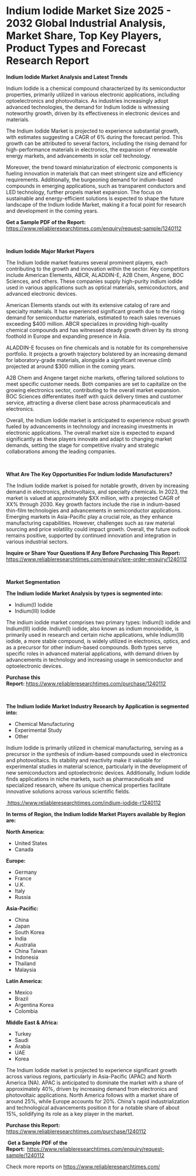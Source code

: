 <p><h1>Indium Iodide Market Size 2025 - 2032 Global Industrial Analysis, Market Share, Top Key Players, Product Types and Forecast Research Report</h1></p><p><strong>Indium Iodide Market Analysis and Latest Trends</strong></p>
<p><p>Indium Iodide is a chemical compound characterized by its semiconductor properties, primarily utilized in various electronic applications, including optoelectronics and photovoltaics. As industries increasingly adopt advanced technologies, the demand for Indium Iodide is witnessing noteworthy growth, driven by its effectiveness in electronic devices and materials.</p><p>The Indium Iodide Market is projected to experience substantial growth, with estimates suggesting a CAGR of 6% during the forecast period. This growth can be attributed to several factors, including the rising demand for high-performance materials in electronics, the expansion of renewable energy markets, and advancements in solar cell technology. </p><p>Moreover, the trend toward miniaturization of electronic components is fueling innovation in materials that can meet stringent size and efficiency requirements. Additionally, the burgeoning demand for indium-based compounds in emerging applications, such as transparent conductors and LED technology, further propels market expansion. The focus on sustainable and energy-efficient solutions is expected to shape the future landscape of the Indium Iodide Market, making it a focal point for research and development in the coming years.</p></p>
<p><strong>Get a Sample PDF of the Report:&nbsp;</strong> <a href="https://www.reliableresearchtimes.com/enquiry/request-sample/1240112?utm_campaign=3313&utm_medium=2&utm_source=Github&utm_content=ia&utm_term=02042025&utm_id=indium-iodide">https://www.reliableresearchtimes.com/enquiry/request-sample/1240112</a></p>
<p>&nbsp;</p>
<p><strong>Indium Iodide Major Market Players</strong></p>
<p><p>The Indium Iodide market features several prominent players, each contributing to the growth and innovation within the sector. Key competitors include American Elements, ABCR, ALADDIN-E, A2B Chem, Angene, BOC Sciences, and others. These companies supply high-purity indium iodide used in various applications such as optical materials, semiconductors, and advanced electronic devices.</p><p>American Elements stands out with its extensive catalog of rare and specialty materials. It has experienced significant growth due to the rising demand for semiconductor materials, estimated to reach sales revenues exceeding $400 million. ABCR specializes in providing high-quality chemical compounds and has witnessed steady growth driven by its strong foothold in Europe and expanding presence in Asia.</p><p>ALADDIN-E focuses on fine chemicals and is notable for its comprehensive portfolio. It projects a growth trajectory bolstered by an increasing demand for laboratory-grade materials, alongside a significant revenue climb projected at around $300 million in the coming years.</p><p>A2B Chem and Angene target niche markets, offering tailored solutions to meet specific customer needs. Both companies are set to capitalize on the growing electronics sector, contributing to the overall market expansion. BOC Sciences differentiates itself with quick delivery times and customer service, attracting a diverse client base across pharmaceuticals and electronics.</p><p>Overall, the Indium Iodide market is anticipated to experience robust growth fueled by advancements in technology and increasing investments in electronic applications. The overall market size is expected to expand significantly as these players innovate and adapt to changing market demands, setting the stage for competitive rivalry and strategic collaborations among the leading companies.</p></p>
<p>&nbsp;</p>
<p><strong>What Are The Key Opportunities For Indium Iodide Manufacturers?</strong></p>
<p><p>The Indium Iodide market is poised for notable growth, driven by increasing demand in electronics, photovoltaics, and specialty chemicals. In 2023, the market is valued at approximately $XX million, with a projected CAGR of XX% through 2030. Key growth factors include the rise in indium-based thin-film technologies and advancements in semiconductor applications. Emerging markets in Asia-Pacific play a crucial role, as they enhance manufacturing capabilities. However, challenges such as raw material sourcing and price volatility could impact growth. Overall, the future outlook remains positive, supported by continued innovation and integration in various industrial sectors.</p></p>
<p><strong>Inquire or Share Your Questions If Any Before Purchasing This Report:</strong> <a href="https://www.reliableresearchtimes.com/enquiry/pre-order-enquiry/1240112?utm_campaign=3313&utm_medium=2&utm_source=Github&utm_content=ia&utm_term=02042025&utm_id=indium-iodide">https://www.reliableresearchtimes.com/enquiry/pre-order-enquiry/1240112</a></p>
<p>&nbsp;</p>
<p><strong>Market Segmentation</strong></p>
<p><strong>The Indium Iodide Market Analysis by types is segmented into:</strong></p>
<p><ul><li>Indium(I) Iodide</li><li>Indium(III) Iodide</li></ul></p>
<p><p>The indium iodide market comprises two primary types: Indium(I) iodide and Indium(III) iodide. Indium(I) iodide, also known as indium monoiodide, is primarily used in research and certain niche applications, while Indium(III) iodide, a more stable compound, is widely utilized in electronics, optics, and as a precursor for other indium-based compounds. Both types serve specific roles in advanced material applications, with demand driven by advancements in technology and increasing usage in semiconductor and optoelectronic devices.</p></p>
<p><strong>Purchase this Report:&nbsp;</strong><a href="https://www.reliableresearchtimes.com/purchase/1240112?utm_campaign=3313&utm_medium=2&utm_source=Github&utm_content=ia&utm_term=02042025&utm_id=indium-iodide">https://www.reliableresearchtimes.com/purchase/1240112</a></p>
<p>&nbsp;</p>
<p><strong>The Indium Iodide Market Industry Research by Application is segmented into:</strong></p>
<p><ul><li>Chemical Manufacturing</li><li>Experimental Study</li><li>Other</li></ul></p>
<p><p>Indium Iodide is primarily utilized in chemical manufacturing, serving as a precursor in the synthesis of indium-based compounds used in electronics and photovoltaics. Its stability and reactivity make it valuable for experimental studies in material science, particularly in the development of new semiconductors and optoelectronic devices. Additionally, Indium Iodide finds applications in niche markets, such as pharmaceuticals and specialized research, where its unique chemical properties facilitate innovative solutions across various scientific fields.</p></p>
<p><a href="https://www.reliableresearchtimes.com/indium-iodide-r1240112?utm_campaign=3313&utm_medium=2&utm_source=Github&utm_content=ia&utm_term=02042025&utm_id=indium-iodide">&nbsp;https://www.reliableresearchtimes.com/indium-iodide-r1240112</a></p>
<p><strong>In terms of Region, the Indium Iodide Market Players available by Region are:</strong></p>
<p>
    <p> <strong> North America: </strong>
        <ul>
            <li>United States</li>
            <li>Canada</li>
        </ul>
        </p> 
    <p> <strong> Europe: </strong>
        <ul>
            <li>Germany</li>
            <li>France</li>
            <li>U.K.</li>
            <li>Italy</li>
            <li>Russia</li>
        </ul>
        </p> 
    <p> <strong> Asia-Pacific: </strong>
        <ul>
            <li>China</li>
            <li>Japan</li>
            <li>South Korea</li>
            <li>India</li>
            <li>Australia</li>
            <li>China Taiwan</li>
            <li>Indonesia</li>
            <li>Thailand</li>
            <li>Malaysia</li>
        </ul>
        </p> 
    <p> <strong> Latin America: </strong>
        <ul>
            <li>Mexico</li>
            <li>Brazil</li>
            <li>Argentina Korea</li>
            <li>Colombia</li>
        </ul>
        </p> 
    <p> <strong> Middle East & Africa: </strong>
        <ul>
            <li>Turkey</li>
            <li>Saudi</li>
            <li>Arabia</li>
            <li>UAE</li>
            <li>Korea</li>
        </ul>
    </p>
    </p>
<p><p>The Indium Iodide market is projected to experience significant growth across various regions, particularly in Asia-Pacific (APAC) and North America (NA). APAC is anticipated to dominate the market with a share of approximately 40%, driven by increasing demand from electronics and photovoltaic applications. North America follows with a market share of around 25%, while Europe accounts for 20%. China's rapid industrialization and technological advancements position it for a notable share of about 15%, solidifying its role as a key player in the market.</p></p>
<p><strong>Purchase this Report: </strong><a href="https://www.reliableresearchtimes.com/purchase/1240112?utm_campaign=3313&utm_medium=2&utm_source=Github&utm_content=ia&utm_term=02042025&utm_id=indium-iodide">https://www.reliableresearchtimes.com/purchase/1240112</a></p>
<p>&nbsp;<strong>Get a Sample PDF of the Report:&nbsp;&nbsp;</strong><a href="https://www.reliableresearchtimes.com/enquiry/request-sample/1240112?utm_campaign=3313&utm_medium=2&utm_source=Github&utm_content=ia&utm_term=02042025&utm_id=indium-iodide">https://www.reliableresearchtimes.com/enquiry/request-sample/1240112</a></p>
<p><strong></strong></p>
<p>Check more reports on <a href="https://www.reliableresearchtimes.com/?utm_campaign=3313&utm_medium=2&utm_source=Github&utm_content=ia&utm_term=02042025&utm_id=indium-iodide">https://www.reliableresearchtimes.com/</a></p>